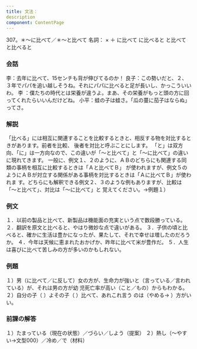 ```yaml
---
title: 文法：
description
component: ContentPage
---
```



307。＊～に比べて／＊～と比べて
名詞： × ＋ に比べて に比べると と比べて と比べると
### 会話
李：去年に比べて、15センチも背が伸びてるのか！
良子：この勢いだと、２、３年でパパを追い越しそうね。それにパパに比べると足が長いし、かっこういいわ。 李 ：僕たちの時代とは栄養が違うよ。まあ、その栄養がもっと頭の方に回ってくれたらいいんだけどね。 小平：蛙の子は蛙さ。「瓜の蔓に茄子はならぬ」ってさ。
### 解説
「比べる」には相互に関連することを比較するときと、相反する物を対比するときがあります。前者を比較、
後者を対比と呼ぶことにします。 「と」は双方向、「に」は一方向なので、この違いが「～と比べて」と「～に比べて」の違いに現れてきます。
一般に、例文１、２のように、ＡＢのどちらにも関連する同類の事柄を相互に比較するときは「Ａと比べてＢ」
が使われますが、例文５のようにＡＢが対立する関係がある事柄を対比するときは「Ａに比べてＢ」が使われま す。どちらにも解釈できる例文２、３のような例もありますが、比較は「～と比べて」、対比は「～に比べて」と 覚えてください。→例題１）
### 例文
１．以前の製品と比べて、新製品は機能面の充実という点で数段勝っている。
２．翻訳を原文と比べると、やはり微妙な点で違いがある。
３．子供の頃と比べると、確かに生活は豊かになったが、果たして、それで幸せは増したのだろうか。
４．今年は天候に恵まれたおかげか、昨年に比べて米が豊作だ。
５．人生は喜びに比べて苦しみの方が多いのかもしれない。
### 例題
１）男（に比べて／に反して）女の方が、生命力が強いと（言っている／言われている）が、それは男の方が幼 児死亡率が高い（こと／もの）からもわかる。
２）自分の子（ ）よその子（ ）比べて、あれこれ言う のは（やめる→ ）方がいい。
### 前課の解答
１）たまっている（現在の状態）／づらい／しよう（提案）
２）熱し（～やすい→文型000）／冷め／で（材料）
